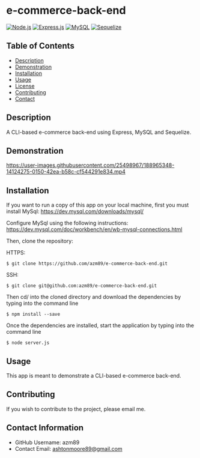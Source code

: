 # e-commerce-back-end

[![Node.js](https://img.shields.io/badge/built%20with-Node.js-3c873a)](https://nodejs.org/en/) [![Express.js](https://img.shields.io/badge/built%20with-Express.js-303030)](https://expressjs.com/) [![MySQL](https://img.shields.io/badge/built%20with-MySQL-00758f)](https://www.mysql.com/) [![Sequelize](https://img.shields.io/badge/built%20with-Sequelize-399af3)](https://sequelize.org/)
 
 ## Table of Contents 
 * [Description](#-Description)
 * [Demonstration](#-Demonstration)
 * [Installation](#-Installation)
 * [Usage](#-Usage)
 * [License](#-License)
 * [Contributing](#-Contributing)
 * [Contact](#-Contact-Information)
  
## Description
A CLI-based e-commerce back-end using Express, MySQL and Sequelize.

  


## Demonstration

https://user-images.githubusercontent.com/25498967/188965348-14124275-0150-42ea-b58c-cf544291e834.mp4

## Installation
If you want to run a copy of this app on your local machine, first you must install MySql:
https://dev.mysql.com/downloads/mysql/
  

Configure MySql using the following instructions:
https://dev.mysql.com/doc/workbench/en/wb-mysql-connections.html
  
Then, clone the repository:

HTTPS:
```
$ git clone https://github.com/azm89/e-commerce-back-end.git
```

SSH:
```
$ git clone git@github.com:azm89/e-commerce-back-end.git
```

Then cd/ into the cloned directory and download the dependencies by typing into the command line
```
$ npm install --save
```

Once the dependencies are installed, start the application by typing into the command line
```
$ node server.js
```

  
## Usage
This app is meant to demonstrate a CLI-based e-commerce back-end.
  
## Contributing 
If you wish to contribute to the project, please email me.
  
## Contact Information 
* GitHub Username: azm89
* Contact Email: ashtonmoore89@gmail.com

